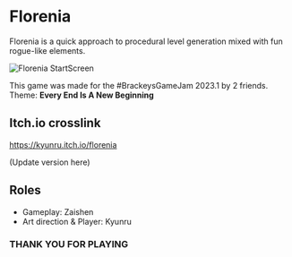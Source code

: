 # Florenia
Florenia is a quick approach to procedural level generation mixed with fun rogue-like elements.

![Florenia StartScreen](/Assets/Resources/GameArt/Stuff/StartBG.png)

This game was made for the #BrackeysGameJam 2023.1 by 2 friends.
Theme: **Every End Is A New Beginning**

## Itch.io crosslink
https://kyunru.itch.io/florenia

(Update version here)

## Roles
* Gameplay: Zaishen
* Art direction & Player: Kyunru

### THANK YOU FOR PLAYING
